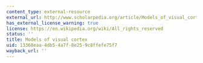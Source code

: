 ```yaml
---
content_type: external-resource
external_url: http://www.scholarpedia.org/article/Models_of_visual_cortex
has_external_license_warning: true
license: https://en.wikipedia.org/wiki/All_rights_reserved
status: ''
title: Models of visual cortex
uid: 13368eaa-4db5-4a7f-8e25-9c8ffefe75f7
wayback_url: ''
---
```

